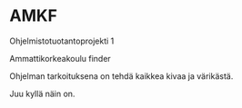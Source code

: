 # AMKF
Ohjelmistotuotantoprojekti 1

Ammattikorkeakoulu finder

Ohjelman tarkoituksena on tehdä kaikkea kivaa ja värikästä.


Juu kyllä näin on.
